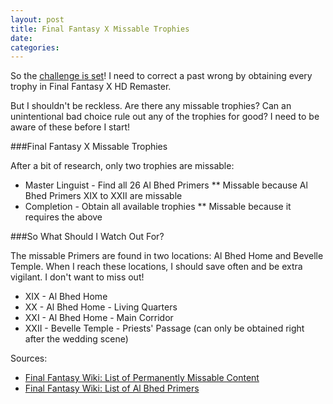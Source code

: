 ```yaml
---
layout: post
title: Final Fantasy X Missable Trophies
date:
categories: 
---
```


<!--
todo: create a new ffx project
-->

So the [challenge is set]()! I need to correct a past wrong by obtaining every trophy in Final Fantasy X HD Remaster.

But I shouldn't be reckless. Are there any missable trophies? Can an unintentional bad choice rule out any of the trophies for good? I need to be aware of these before I start!

###Final Fantasy X Missable Trophies

After a bit of research, only two trophies are missable:

* Master Linguist - Find all 26 Al Bhed Primers
** Missable because Al Bhed Primers XIX to XXII are missable 
* Completion - Obtain all available trophies
** Missable because it requires the above 

###So What Should I Watch Out For?

The missable Primers are found in two locations: Al Bhed Home and Bevelle Temple. When I reach these locations, I should save often and be extra vigilant. I don't want to miss out!

* XIX - Al Bhed Home
* XX - Al Bhed Home - Living Quarters 
* XXI - Al Bhed Home - Main Corridor
* XXII - Bevelle Temple - Priests' Passage (can only be obtained right after the wedding scene)

Sources:

* <a href="http://finalfantasy.wikia.com/wiki/List_of_Permanently_Missable_Content" target="_blank">Final Fantasy Wiki: List of Permanently Missable Content</a>
* <a href="http://finalfantasy.wikia.com/wiki/List_of_Al_Bhed_Primers" target="_blank">Final Fantasy Wiki: List of Al Bhed Primers</a>